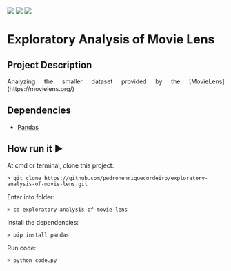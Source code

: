 <img src="http://img.shields.io/static/v1?label=License&message=MIT&color=green&style=for-the-badge"/>
<img src="https://img.shields.io/static/v1?label=Python&logoColor=white&message=Pandas&color=yellow&style=for-the-badge&logo=Python"/>
<img src="http://img.shields.io/static/v1?label=STATUS&message=IN%20PROGRESS&color=RED&style=for-the-badge"/>

# Exploratory Analysis of Movie Lens

## Project Description
<p align="justify"> 
    Analyzing the smaller dataset provided by the [MovieLens](https://movielens.org/)
</p>

## Dependencies
- [Pandas](https://pandas.pydata.org/)


## How run it :arrow_forward:
At cmd or terminal, clone this project:
```
> git clone https://github.com/pedrohenriquecordeiro/exploratory-analysis-of-movie-lens.git
```
Enter into folder:
```
> cd exploratory-analysis-of-movie-lens
```
Install the dependencies:
```
> pip install pandas
```
Run code:
```
> python code.py
```

